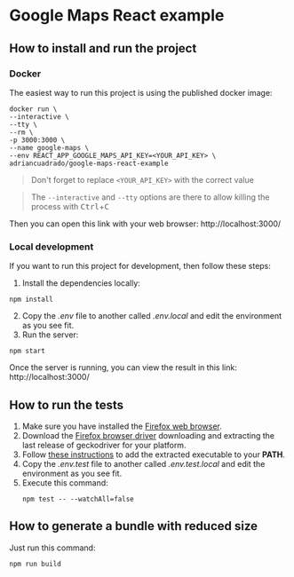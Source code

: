 # Google Maps React example

## How to install and run the project

### Docker

The easiest way to run this project is using the published docker image:
```
docker run \
--interactive \
--tty \
--rm \
-p 3000:3000 \
--name google-maps \
--env REACT_APP_GOOGLE_MAPS_API_KEY=<YOUR_API_KEY> \
adriancuadrado/google-maps-react-example
```
> Don't forget to replace `<YOUR_API_KEY>` with the correct value

> The `--interactive` and `--tty` options are there to allow killing the process with <kbd>Ctrl</kbd>+<kbd>C</kbd>

Then you can open this link with your web browser: http://localhost:3000/

### Local development

If you want to run this project for development, then follow these steps:
1. Install the dependencies locally:
```
npm install
```
2. Copy the _.env_ file to another called _.env.local_ and edit the environment as you see fit.
3. Run the server:
```
npm start
```
Once the server is running, you can view the result in this link: http://localhost:3000/

## How to run the tests

1. Make sure you have installed the [Firefox web browser](https://www.mozilla.org/).
2. Download the [Firefox browser driver](https://github.com/mozilla/geckodriver/releases) downloading and extracting the last release of geckodriver for your platform.
3. Follow [these instructions](https://www.selenium.dev/documentation/getting_started/installing_browser_drivers/#adding-executables-to-your-path) to add the extracted executable to your **PATH**.
4. Copy the _.env.test_ file to another called _.env.test.local_ and edit the environment as you see fit.
5. Execute this command:
    ```
    npm test -- --watchAll=false
    ```

## How to generate a bundle with reduced size
Just run this command:
```
npm run build
```